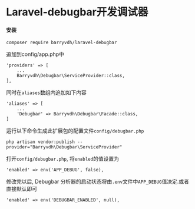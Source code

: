 # Laravel-debugbar开发调试器

#### 安装

```
composer require barryvdh/laravel-debugbar
```

追加到config/app.php中

```
'providers' => [
    ...
    Barryvdh\Debugbar\ServiceProvider::class,
],
```

同时在`aliases`数组内追加如下内容

```
'aliases' => [
    ...
    'Debugbar' => Barryvdh\Debugbar\Facade::class,
]
```

运行以下命令生成此扩展包的配置文件`config/debugbar.php`

```
php artisan vendor:publish --provider="Barryvdh\Debugbar\ServiceProvider"
```

打开`config/debugbar.php`, 将`enabled`的值设置为

```
'enabled' => env('APP_DEBUG', false),
```

修改完以后, Debugbar 分析器的启动状态将由`.env`文件中`APP_DEBUG`值决定.或者直接默认即可

```
'enabled' => env('DEBUGBAR_ENABLED', null),
```



